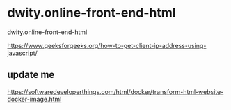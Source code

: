 # dwity.online-front-end-html
dwity.online-front-end-html

https://www.geeksforgeeks.org/how-to-get-client-ip-address-using-javascript/

## update me

https://softwaredeveloperthings.com/html/docker/transform-html-website-docker-image.html
